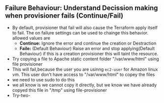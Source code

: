 ## Failure Behaviour: Understand Decission making when provisioner fails (Continue/Fail)
- By default, provisioner that fail will also cause the Terraform apply itself to fail. The on failure settings can be used to chainge this behavior. allowed values are 
    - **Continue:** Ignore the error and continue the creation or Destraction 
    - **Faile:** (Default Behaviour) Raise an error and stop applying(Default Behaviour) if this is a creation provisioner this will taint the  resource.
- Try copying a file to Apache static content  folder "/var/www/html" using file provisioner
- This will fail,because the user you are usinng `ec2-user` for Amazon linux vm. This user don't have access to "/var/www/html" to copey the files 
- we need to use sudo to do this 
- we all know is we cannot copy it directly, but we know we have already copyed this file in "/tmp" using file-provisioner
- Try-two-